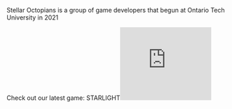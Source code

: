 
Stellar Octopians is a group of game developers that begun at Ontario Tech University in 2021 

Check out our latest game: STARLIGHT<iframe frameborder="0" src="https://itch.io/embed/2572251?bg_color=000000&amp;fg_color=ffffff&amp;link_color=5bfada&amp;border_color=333333" width="208" height="167"><a href="https://constantine-pallas.itch.io/starlight">Starlight by Constantine Pallas, Lilian Anderson, Mason Desjarlais, Rylan Dressler, Daniel Fiuk, Gavin Cole</a></iframe>
